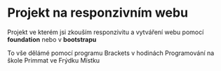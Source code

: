 #  Projekt na responzivním webu

Projekt ve kterém jsi zkouším responzivitu a vytváření webu pomocí **foundation** nebo v **bootstrapu**


To vše dělámé pomocí programu Brackets v hodinách Programování na škole Primmat ve Frýdku Místku